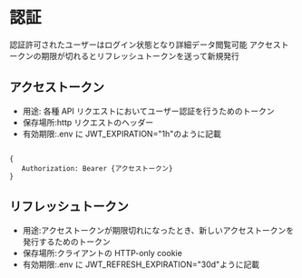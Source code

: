 # 認証

認証許可されたユーザーはログイン状態となり詳細データ閲覧可能
アクセストークンの期限が切れるとリフレッシュトークンを送って新規発行

## アクセストークン

- 用途: 各種 API リクエストにおいてユーザー認証を行うためのトークン
- 保存場所:http リクエストのヘッダー
- 有効期限:.env に JWT_EXPIRATION="1h"のように記載

```

{
   Authorization: Bearer {アクセストークン}
}

```

## リフレッシュトークン

- 用途:アクセストークンが期限切れになったとき、新しいアクセストークンを発行するためのトークン
- 保存場所:クライアントの HTTP-only cookie
- 有効期限:.env に JWT_REFRESH_EXPIRATION="30d"ように記載
